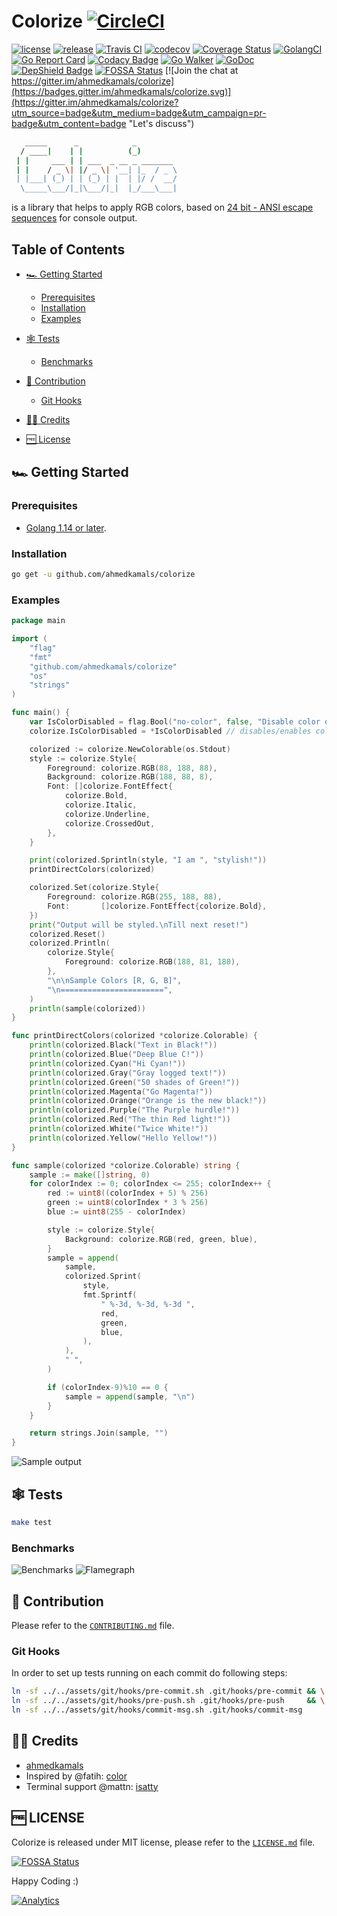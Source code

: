 Colorize [![CircleCI](https://circleci.com/gh/ahmedkamals/colorize.svg?style=svg)](https://circleci.com/gh/ahmedkamals/colorize "Build Status")
========

[![license](https://img.shields.io/github/license/mashape/apistatus.svg)](LICENSE  "License")
[![release](https://img.shields.io/github/release/ahmedkamals/colorize.svg?style=flat-square)](https://github.com/ahmedkamals/colorize/releases/latest "Release")
[![Travis CI](https://travis-ci.org/ahmedkamals/colorize.svg)](https://travis-ci.org/ahmedkamals/colorize "Cross Build Status [Linux, OSx]")
[![codecov](https://codecov.io/gh/ahmedkamals/colorize/branch/master/graph/badge.svg)](https://codecov.io/gh/ahmedkamals/colorize "Code Coverage")
[![Coverage Status](https://coveralls.io/repos/github/ahmedkamals/colorize/badge.svg?branch=master)](https://coveralls.io/github/ahmedkamals/colorize?branch=master  "Code Coverage")
[![GolangCI](https://golangci.com/badges/github.com/ahmedkamals/colorize.svg?style=flat-square)](https://golangci.com/r/github.com/ahmedkamals/colorize "Code Coverage")
[![Go Report Card](https://goreportcard.com/badge/github.com/ahmedkamals/colorize)](https://goreportcard.com/report/github.com/ahmedkamals/colorize  "Go Report Card")
[![Codacy Badge](https://app.codacy.com/project/badge/Grade/3c3a84678b4048d29d94f008a985164a)](https://www.codacy.com/manual/ahmedkamals/colorize?utm_source=github.com&amp;utm_medium=referral&amp;utm_content=ahmedkamals/colorize&amp;utm_campaign=Badge_Grade "Code Quality")
[![Go Walker](http://gowalker.org/api/v1/badge)](https://gowalker.org/github.com/ahmedkamals/colorize "Documentation")
[![GoDoc](https://godoc.org/github.com/ahmedkamals/colorize?status.svg)](https://godoc.org/github.com/ahmedkamals/colorize "API Documentation")
[![DepShield Badge](https://depshield.sonatype.org/badges/ahmedkamals/colorize/depshield.svg)](https://depshield.github.io "DepShield")
[![FOSSA Status](https://app.fossa.io/api/projects/git%2Bgithub.com%2Fahmedkamals%2Fcolorize.svg?type=shield)](https://app.fossa.io/projects/git%2Bgithub.com%2Fahmedkamals%2Fcolorize?ref=badge_shield "Dependencies")
[![Join the chat at https://gitter.im/ahmedkamals/colorize](https://badges.gitter.im/ahmedkamals/colorize.svg)](https://gitter.im/ahmedkamals/colorize?utm_source=badge&utm_medium=badge&utm_campaign=pr-badge&utm_content=badge "Let's discuss")

```bash
   _____      _            _
  / ____|    | |          (_)
 | |     ___ | | ___  _ __ _ _______
 | |    / _ \| |/ _ \| '__| |_  / _ \
 | |___| (_) | | (_) | |  | |/ /  __/
  \_____\___/|_|\___/|_|  |_/___\___|
```

is a library that helps to apply RGB colors, based on [24 bit - ANSI escape sequences][1] for console output.

Table of Contents
-----------------

*   [🏎️ Getting Started](#-getting-started)

    *   [Prerequisites](#prerequisites)
    *   [Installation](#installation)
    *   [Examples](#examples)

*   [🕸️ Tests](#-tests)

    *   [Benchmarks](#benchmarks)

*   [🤝 Contribution](#-contribution)

    *   [Git Hooks](#git-hooks)

*   [👨‍💻 Credits](#-credits)

*   [🆓 License](#-license)

🏎️ Getting Started
------------------

### Prerequisites

*   [Golang 1.14 or later][2].

### Installation

```bash
go get -u github.com/ahmedkamals/colorize
```

### Examples

```go
package main

import (
	"flag"
	"fmt"
	"github.com/ahmedkamals/colorize"
	"os"
	"strings"
)

func main() {
	var IsColorDisabled = flag.Bool("no-color", false, "Disable color output.")
	colorize.IsColorDisabled = *IsColorDisabled // disables/enables colorized output.

	colorized := colorize.NewColorable(os.Stdout)
	style := colorize.Style{
		Foreground: colorize.RGB(88, 188, 88),
		Background: colorize.RGB(188, 88, 8),
		Font: []colorize.FontEffect{
			colorize.Bold,
			colorize.Italic,
			colorize.Underline,
			colorize.CrossedOut,
		},
	}

	print(colorized.Sprintln(style, "I am ", "stylish!"))
	printDirectColors(colorized)

	colorized.Set(colorize.Style{
		Foreground: colorize.RGB(255, 188, 88),
		Font:       []colorize.FontEffect{colorize.Bold},
	})
	print("Output will be styled.\nTill next reset!")
	colorized.Reset()
	colorized.Println(
		colorize.Style{
			Foreground: colorize.RGB(188, 81, 188),
		},
		"\n\nSample Colors [R, G, B]",
		"\n=======================",
	)
	println(sample(colorized))
}

func printDirectColors(colorized *colorize.Colorable) {
	println(colorized.Black("Text in Black!"))
	println(colorized.Blue("Deep Blue C!"))
	println(colorized.Cyan("Hi Cyan!"))
	println(colorized.Gray("Gray logged text!"))
	println(colorized.Green("50 shades of Green!"))
	println(colorized.Magenta("Go Magenta!"))
	println(colorized.Orange("Orange is the new black!"))
	println(colorized.Purple("The Purple hurdle!"))
	println(colorized.Red("The thin Red light!"))
	println(colorized.White("Twice White!"))
	println(colorized.Yellow("Hello Yellow!"))
}

func sample(colorized *colorize.Colorable) string {
	sample := make([]string, 0)
	for colorIndex := 0; colorIndex <= 255; colorIndex++ {
		red := uint8((colorIndex + 5) % 256)
		green := uint8(colorIndex * 3 % 256)
		blue := uint8(255 - colorIndex)

		style := colorize.Style{
			Background: colorize.RGB(red, green, blue),
		}
		sample = append(
			sample,
			colorized.Sprint(
				style,
				fmt.Sprintf(
					" %-3d, %-3d, %-3d ",
					red,
					green,
					blue,
				),
			),
			" ",
		)

		if (colorIndex-9)%10 == 0 {
			sample = append(sample, "\n")
		}
	}

	return strings.Join(sample, "")
}
```

![Sample output](https://github.com/ahmedkamals/colorize/raw/master/assets/img/sample.gif "Sample output")

🕸️ Tests
--------

```bash
make test
```

### Benchmarks

![Benchmarks](https://github.com/ahmedkamals/colorize/raw/master/assets/img/bench.png "Benchmarks")
![Flamegraph](https://github.com/ahmedkamals/colorize/raw/master/assets/img/flamegraph.png "Benchmarks Flamegraph")

🤝 Contribution
---------------

Please refer to the [`CONTRIBUTING.md`](https://github.com/ahmedkamals/colorize/blob/master/CONTRIBUTING.md) file.

### Git Hooks

In order to set up tests running on each commit do following steps:

```bash
ln -sf ../../assets/git/hooks/pre-commit.sh .git/hooks/pre-commit && \
ln -sf ../../assets/git/hooks/pre-push.sh .git/hooks/pre-push     && \
ln -sf ../../assets/git/hooks/commit-msg.sh .git/hooks/commit-msg
```

👨‍💻 Credits
----------

*   [ahmedkamals][3]
*   Inspired by @fatih: [color](https://github.com/fatih/color)
*   Terminal support @mattn: [isatty](https://github.com/mattn/go-isatty)

🆓 LICENSE
----------

Colorize is released under MIT license, please refer to the [`LICENSE.md`](https://github.com/ahmedkamals/colorize/blob/master/LICENSE.md) file.

[![FOSSA Status](https://app.fossa.io/api/projects/git%2Bgithub.com%2Fahmedkamals%2Fcolorize.svg?type=large)](https://app.fossa.io/projects/git%2Bgithub.com%2Fahmedkamals%2Fcolorize?ref=badge_large)

Happy Coding :)

[![Analytics](http://www.google-analytics.com/__utm.gif?utmwv=4&utmn=869876874&utmac=UA-136526477-1&utmcs=ISO-8859-1&utmhn=github.com&utmdt=colorize&utmcn=1&utmr=0&utmp=/ahmedkamals/colorize?utm_source=www.github.com&utm_campaign=colorize&utm_term=colorize&utm_content=colorize&utm_medium=repository&utmac=UA-136526477-1)]()

[1]: https://en.wikipedia.org/wiki/ANSI_escape_code#24-bit "ANSI Escape Sequenece"
[2]: https://golang.org/dl/ "Download Golang"
[3]: https://github.com/ahmedkamals "Author"
